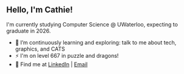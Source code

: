 ## Hello, I'm Cathie!

I'm currently studying Computer Science @ UWaterloo, expecting to graduate in 2026.

- 🌱 I’m continuously learning and exploring: talk to me about tech, graphics, and CATS
- ⚡ I'm on level 667 in puzzle and dragons!
- 💬 Find me at [LinkedIn](https://linkedin.com/in/cathie-yan) | [Email](mailto:cyan@uwaterloo.ca)

<!--
**c4thie/c4thie** is a ✨ _special_ ✨ repository because its `README.md` (this file) appears on your GitHub profile.

Here are some ideas to get you started:

- 🔭 I’m currently working on ...
- 🌱 I’m currently learning ...
- 👯 I’m looking to collaborate on ...
- 🤔 I’m looking for help with ...
- 💬 Ask me about ...
- 📫 How to reach me: ...
- 😄 Pronouns: ...
- ⚡ Fun fact: ...
-->
